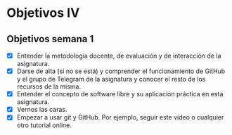 # Objetivos IV
## Objetivos semana 1

- [x] Entender la metodología docente, de evaluación y de interacción de la asignatura.  
- [x] Darse de alta (si no se está) y comprender el funcionamiento de GitHub y el grupo de Telegram de la asignatura y conocer el resto de los recursos de la misma.  
- [x] Entender el concepto de software libre y su aplicación práctica en esta asignatura.  
- [x] Vernos las caras.  
- [x] Empezar a usar git y GitHub. Por ejemplo, seguir este vídeo o cualquier otro tutorial online.  
